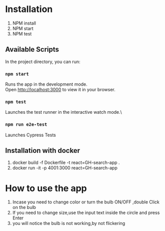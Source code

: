# Installation

1. NPM install
2. NPM start
3. NPM test

## Available Scripts

In the project directory, you can run:

### `npm start`

Runs the app in the development mode.\
Open [http://localhost:3000](http://localhost:3000) to view it in your browser.

### `npm test`

Launches the test runner in the interactive watch mode.\

### `npm run e2e-test`

Launches Cypress Tests

## Installation with docker

1. docker build -f Dockerfile -t react=GH-search-app .
2. docker run -it -p 4001:3000 react=GH-search-app

# How to use the app

1. Incase you need to change color or turn the bulb ON/OFF ,double Click on the bulb
2. If you need to change size,use the input text inside the circle and press Enter
3. you will notice the bulb is not working,by not flickering
